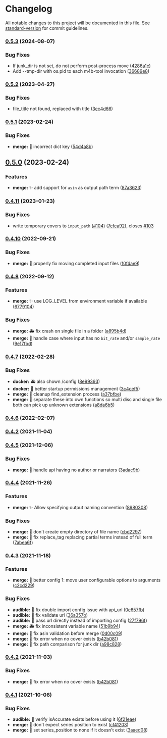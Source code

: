 # Changelog

All notable changes to this project will be documented in this file. See [standard-version](https://github.com/conventional-changelog/standard-version) for commit guidelines.

### [0.5.3](https://github.com/djdembeck/m4b-merge/compare/v0.5.2...v0.5.3) (2024-08-07)

### Bug Fixes

  * If junk_dir is not set, do not perform post-process move ([4286a1c](https://github.com/djdembeck/m4b-merge/commit/4286a1ce7c50d56d5d9e22136cbdc292cd3d52e3))
  * Add --tmp-dir with os.pid to each m4b-tool invocation ([36689e8](https://github.com/djdembeck/m4b-merge/commit/36689e8f52ed7af7e3c70660501529d852dc482e))


### [0.5.2](https://github.com/djdembeck/m4b-merge/compare/v0.5.1...v0.5.2) (2023-04-27)


### Bug Fixes

* file_title not found, replaced with title ([3ec4d66](https://github.com/djdembeck/m4b-merge/commit/3ec4d661fd032836b374e277d2b947a170d16716))

### [0.5.1](https://github.com/djdembeck/m4b-merge/compare/v0.5.0...v0.5.1) (2023-02-24)


### Bug Fixes

* **merge:** :bug: incorrect dict key ([54d4a8b](https://github.com/djdembeck/m4b-merge/commit/54d4a8b259a0486ace02f69264aeacd7e224f26f))

## [0.5.0](https://github.com/djdembeck/m4b-merge/compare/v0.4.11...v0.5.0) (2023-02-24)


### Features

* **merge:** :sparkles: add support for `asin` as output path term ([87a3623](https://github.com/djdembeck/m4b-merge/commit/87a3623fd9799d5c7f30da34015b84b17eadb12d))

### [0.4.11](https://github.com/djdembeck/m4b-merge/compare/v0.4.10...v0.4.11) (2023-01-23)


### Bug Fixes

* write temporary covers to `input_path` ([#104](https://github.com/djdembeck/m4b-merge/issues/104)) ([7cfca92](https://github.com/djdembeck/m4b-merge/commit/7cfca92b61ad8f47a656418fb8385acc6625b0d9)), closes [#103](https://github.com/djdembeck/m4b-merge/issues/103)

### [0.4.10](https://github.com/djdembeck/m4b-merge/compare/v0.4.8...v0.4.10) (2022-09-21)


### Bug Fixes

* **merge:** :bug: properly fix moving completed input files ([f0f4ae9](https://github.com/djdembeck/m4b-merge/commit/f0f4ae9468796f13d6738cb4ba9592df9e858d74))

### [0.4.8](https://github.com/djdembeck/m4b-merge/compare/v0.4.7...v0.4.8) (2022-09-12)


### Features

* **merge:** :sparkles: use LOG_LEVEL from environment variable if available ([6779104](https://github.com/djdembeck/m4b-merge/commit/677910471c1ea88f272df29d1b5f0faf34e6b073))


### Bug Fixes

* **merge:** :ambulance: fix crash on single file in a folder ([a895b4d](https://github.com/djdembeck/m4b-merge/commit/a895b4de44f549068c4b010a3b4fb1a82d1750ad))
* **merge:** :bug: handle case where input has no `bit_rate` and/or `sample_rate` ([9e17fbd](https://github.com/djdembeck/m4b-merge/commit/9e17fbd7b58145461ca1cee422ab881e76415483))

### [0.4.7](https://github.com/djdembeck/m4b-merge/compare/v0.4.6...v0.4.7) (2022-02-28)


### Bug Fixes

* **docker:** :ambulance: also chown /config ([8e99393](https://github.com/djdembeck/m4b-merge/commit/8e993935e92cd2e49a10cd2abbec4cf394bbee83))
* **docker:** :bug: better startup permissions management ([3c4cef5](https://github.com/djdembeck/m4b-merge/commit/3c4cef567f185e2c690c043b2316c1e4439ed441))
* **merge:** :bug: cleanup find_extension process ([a37bfbe](https://github.com/djdembeck/m4b-merge/commit/a37bfbe96870774d35e3255813932f7ce2e7c518))
* **merge:** :bug: separate these into own functions so multi disc and single file both can pick up unknown extensions ([a8da6b5](https://github.com/djdembeck/m4b-merge/commit/a8da6b5ab3fe726057d4c9b18a7d486f5947990a))

### [0.4.6](https://github.com/djdembeck/m4b-merge/compare/v0.4.5...v0.4.6) (2022-02-07)

### [0.4.2](https://github.com/djdembeck/m4b-merge/compare/v0.4.1...v0.4.2) (2021-11-04)

### [0.4.5](https://github.com/djdembeck/m4b-merge/compare/v0.4.4...v0.4.5) (2021-12-06)


### Bug Fixes

* **merge:** :bug: handle api having no author or narrators ([3adac9b](https://github.com/djdembeck/m4b-merge/commit/3adac9bd66480e1b373f9a17946dbd6c355f1e9e))

### [0.4.4](https://github.com/djdembeck/m4b-merge/compare/v0.4.3...v0.4.4) (2021-11-26)


### Features

* **merge:** :sparkles: Allow specifying output naming convention ([8980308](https://github.com/djdembeck/m4b-merge/commit/89803080db9816b8a71b8ff2d1f5135c2199c4dc))


### Bug Fixes

* **merge:** :bug: don't create empty directory of file name ([cbd2297](https://github.com/djdembeck/m4b-merge/commit/cbd22973d137875a317d68dd444897f44ecb0830))
* **merge:** :bug: fix replace_tag replacing partial terms instead of full term ([7abea6f](https://github.com/djdembeck/m4b-merge/commit/7abea6fd5c08252e4413f42b83ca1ecff5a28479))

### [0.4.3](https://github.com/djdembeck/m4b-merge/compare/v0.4.1...v0.4.3) (2021-11-18)


### Features

* **merge:** :construction: better config 1: move user configurable options to arguments ([c2cd229](https://github.com/djdembeck/m4b-merge/commit/c2cd2292fc8d3b3d50511deaf404e3df487cfb86))


### Bug Fixes

* **audible:** :bug: fix double import config issue with api_url ([0e657fb](https://github.com/djdembeck/m4b-merge/commit/0e657fb0ae2a0a7d58dd53d72110d66e75dfef3b))
* **audible:** :bug: fix validate url ([36a357b](https://github.com/djdembeck/m4b-merge/commit/36a357bbfd030165c09a45e33baae17ee8c20d94))
* **audible:** :bug: pass url directly instead of importing config ([27f796f](https://github.com/djdembeck/m4b-merge/commit/27f796fb01f4d20bf9a12eafe7eb7fc5ff8430d6))
* **merge:** :ambulance: fix  inconsistent variable name ([51b9b94](https://github.com/djdembeck/m4b-merge/commit/51b9b94d1b96d073587a2cf760565cff479ab049))
* **merge:** :bug: fix asin validation before merge ([0d00c09](https://github.com/djdembeck/m4b-merge/commit/0d00c09d07322a34bd18d560e15bac333090bc67))
* **merge:** :bug: fix error when no cover exists ([b42b081](https://github.com/djdembeck/m4b-merge/commit/b42b081bdf28f4c526fedd8bd71870d8252481ea))
* **merge:** :bug: fix path comparison for junk dir ([a98c828](https://github.com/djdembeck/m4b-merge/commit/a98c8287069fbf90a075826848e2433225046992))

### [0.4.2](https://github.com/djdembeck/m4b-merge/compare/v0.4.1...v0.4.2) (2021-11-03)


### Bug Fixes

* **merge:** :bug: fix error when no cover exists ([b42b081](https://github.com/djdembeck/m4b-merge/commit/b42b081bdf28f4c526fedd8bd71870d8252481ea))

### [0.4.1](https://github.com/djdembeck/m4b-merge/compare/v0.3.5...v0.4.1) (2021-10-06)


### Bug Fixes

* **audible:** :bug: verify isAccurate exists before using it ([6f21eae](https://github.com/djdembeck/m4b-merge/commit/6f21eae6c343e14aafb1a4521444b1ad687c8184))
* **merge:** :bug: don't expect series position to exist ([cf41203](https://github.com/djdembeck/m4b-merge/commit/cf412030db3b9d2c67632f6ea1737c478bb3ad20))
* **merge:** :bug: set series_position to none if it doesn't exist ([3aaed08](https://github.com/djdembeck/m4b-merge/commit/3aaed08889f9585ad6b96a4a2f3434f7f0144f00))

